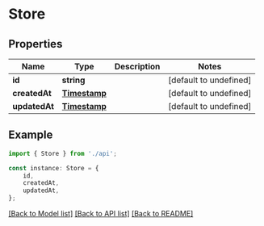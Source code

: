 # Store


## Properties

Name | Type | Description | Notes
------------ | ------------- | ------------- | -------------
**id** | **string** |  | [default to undefined]
**createdAt** | [**Timestamp**](Timestamp.md) |  | [default to undefined]
**updatedAt** | [**Timestamp**](Timestamp.md) |  | [default to undefined]

## Example

```typescript
import { Store } from './api';

const instance: Store = {
    id,
    createdAt,
    updatedAt,
};
```

[[Back to Model list]](../README.md#documentation-for-models) [[Back to API list]](../README.md#documentation-for-api-endpoints) [[Back to README]](../README.md)

